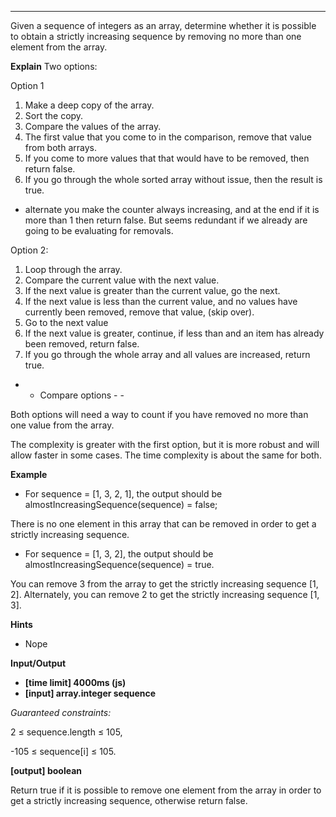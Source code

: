 

---
Given a sequence of integers as an array, determine whether it is possible to obtain a strictly increasing sequence by removing no more than one element from the array.

**Explain**
Two options:

Option 1
1. Make a deep copy of the array.
2. Sort the copy.
3. Compare the values of the array. 
4. The first value that you come to in the comparison, remove that value from both arrays.
5. If you come to more values that that would have to be removed, then return false.
6. If you go through the whole sorted array without issue, then the result is true.

 - alternate you make the counter always increasing, and at the end if it is more than 1 then return false. But seems redundant if we already are going to be evaluating for removals.

Option 2:
1. Loop through the array.
2. Compare the current value with the next value.
3. If the next value is greater than the current value, go the next.
4. If the next value is less than the current value, and no values have currently been removed, remove that value, (skip over).
5. Go to the next value
6. If  the next value is greater, continue, if less than and an item has already been removed, return false.
7. If you go through the whole array and all values are increased, return true.

- - Compare options - -

Both options will need a way to count if you have removed no more than one value from the array.

The complexity is greater with the first option, but it is more robust and will allow faster in some cases. The time complexity is about the same for both.


**Example**

- For sequence = [1, 3, 2, 1], the output should be
almostIncreasingSequence(sequence) = false;

There is no one element in this array that can be removed in order to get a strictly increasing sequence.

- For sequence = [1, 3, 2], the output should be
almostIncreasingSequence(sequence) = true.

You can remove 3 from the array to get the strictly increasing sequence [1, 2]. Alternately, you can remove 2 to get the strictly increasing sequence [1, 3].

**Hints**
-   Nope

**Input/Output**

- **[time limit] 4000ms (js)**
- **[input] array.integer sequence**

*Guaranteed constraints:*

2 ≤ sequence.length ≤ 105,

-105 ≤ sequence[i] ≤ 105.

**[output] boolean**

Return true if it is possible to remove one element from the array in order to get a strictly increasing sequence, otherwise return false.